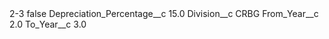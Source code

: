 <?xml version="1.0" encoding="UTF-8"?>
<CustomMetadata xmlns="http://soap.sforce.com/2006/04/metadata" xmlns:xsi="http://www.w3.org/2001/XMLSchema-instance" xmlns:xsd="http://www.w3.org/2001/XMLSchema">
    <label>2-3</label>
    <protected>false</protected>
    <values>
        <field>Depreciation_Percentage__c</field>
        <value xsi:type="xsd:double">15.0</value>
    </values>
    <values>
        <field>Division__c</field>
        <value xsi:type="xsd:string">CRBG</value>
    </values>
    <values>
        <field>From_Year__c</field>
        <value xsi:type="xsd:double">2.0</value>
    </values>
    <values>
        <field>To_Year__c</field>
        <value xsi:type="xsd:double">3.0</value>
    </values>
</CustomMetadata>
